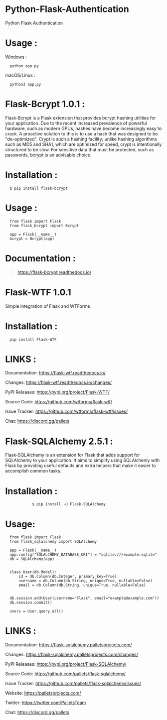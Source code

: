 # Python-Flask-Authentication
Python Flask Authentication

# Usage :
Windows :

      python app.py

macOS/Linux :

      python3 app.py
      
      
# Flask-Bcrypt 1.0.1 :
Flask-Bcrypt is a Flask extension that provides bcrypt hashing utilities for your application.
Due to the recent increased prevalence of powerful hardware, such as modern GPUs, hashes have become increasingly easy to crack. A proactive solution to this is to use a hash that was designed to be "de-optimized". Crypt is such a hashing facility; unlike hashing algorithms such as MD5 and SHA1, which are optimized for speed, crypt is intentionally structured to be slow.
For sensitive data that must be protected, such as passwords, bcrypt is an advisable choice.
# Installation :
      $ pip install flask-bcrypt
      
# Usage :
      from flask import Flask
      from flask_bcrypt import Bcrypt

      app = Flask(__name__)
      bcrypt = Bcrypt(app)
      
# Documentation :
>https://flask-bcrypt.readthedocs.io/

# Flask-WTF 1.0.1
Simple integration of Flask and WTForms
# Installation :
      pip install Flask-WTF
      
# LINKS :
Documentation: https://flask-wtf.readthedocs.io/


Changes: https://flask-wtf.readthedocs.io/changes/


PyPI Releases: https://pypi.org/project/Flask-WTF/


Source Code: https://github.com/wtforms/flask-wtf/


Issue Tracker: https://github.com/wtforms/flask-wtf/issues/


Chat: https://discord.gg/pallets

# Flask-SQLAlchemy 2.5.1 :
Flask-SQLAlchemy is an extension for Flask that adds support for SQLAlchemy to your application. It aims to simplify using SQLAlchemy with Flask by providing useful defaults and extra helpers that make it easier to accomplish common tasks.

# Installation :
                $ pip install -U Flask-SQLAlchemy
                
# Usage:

      from flask import Flask
      from flask_sqlalchemy import SQLAlchemy

      app = Flask(__name__)
      app.config["SQLALCHEMY_DATABASE_URI"] = "sqlite:///example.sqlite"
      db = SQLAlchemy(app)


      class User(db.Model):
          id = db.Column(db.Integer, primary_key=True)
          username = db.Column(db.String, unique=True, nullable=False)
          email = db.Column(db.String, unique=True, nullable=False)


      db.session.add(User(username="Flask", email="example@example.com"))
      db.session.commit()

      users = User.query.all()
                
 # LINKS :
 
 Documentation: https://flask-sqlalchemy.palletsprojects.com/
 
 
 Changes: https://flask-sqlalchemy.palletsprojects.com/changes/
 
 
 PyPI Releases: https://pypi.org/project/Flask-SQLAlchemy/
 
 
 Source Code: https://github.com/pallets/flask-sqlalchemy/
 
 
 Issue Tracker: https://github.com/pallets/flask-sqlalchemy/issues/
 
 
 Website: https://palletsprojects.com/
 
 
 Twitter: https://twitter.com/PalletsTeam
 
 
 Chat: https://discord.gg/pallets
      
